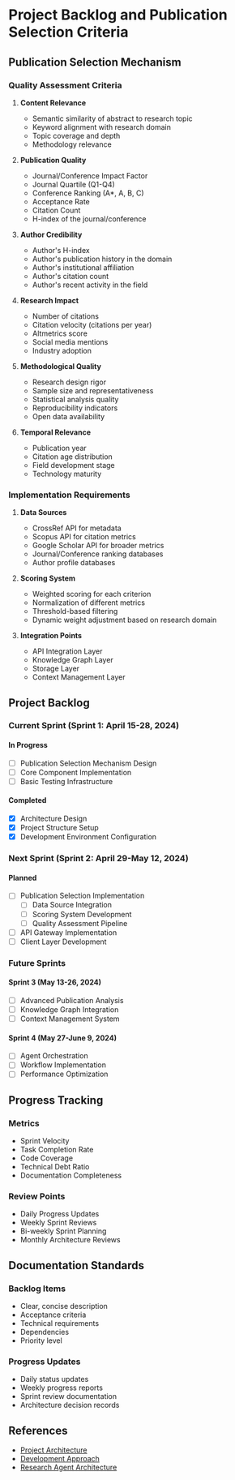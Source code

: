 # Project Backlog and Publication Selection Criteria

## Publication Selection Mechanism

### Quality Assessment Criteria

1. **Content Relevance**
   - Semantic similarity of abstract to research topic
   - Keyword alignment with research domain
   - Topic coverage and depth
   - Methodology relevance

2. **Publication Quality**
   - Journal/Conference Impact Factor
   - Journal Quartile (Q1-Q4)
   - Conference Ranking (A*, A, B, C)
   - Acceptance Rate
   - Citation Count
   - H-index of the journal/conference

3. **Author Credibility**
   - Author's H-index
   - Author's publication history in the domain
   - Author's institutional affiliation
   - Author's citation count
   - Author's recent activity in the field

4. **Research Impact**
   - Number of citations
   - Citation velocity (citations per year)
   - Altmetrics score
   - Social media mentions
   - Industry adoption

5. **Methodological Quality**
   - Research design rigor
   - Sample size and representativeness
   - Statistical analysis quality
   - Reproducibility indicators
   - Open data availability

6. **Temporal Relevance**
   - Publication year
   - Citation age distribution
   - Field development stage
   - Technology maturity

### Implementation Requirements

1. **Data Sources**
   - CrossRef API for metadata
   - Scopus API for citation metrics
   - Google Scholar API for broader metrics
   - Journal/Conference ranking databases
   - Author profile databases

2. **Scoring System**
   - Weighted scoring for each criterion
   - Normalization of different metrics
   - Threshold-based filtering
   - Dynamic weight adjustment based on research domain

3. **Integration Points**
   - API Integration Layer
   - Knowledge Graph Layer
   - Storage Layer
   - Context Management Layer

## Project Backlog

### Current Sprint (Sprint 1: April 15-28, 2024)

#### In Progress
- [ ] Publication Selection Mechanism Design
- [ ] Core Component Implementation
- [ ] Basic Testing Infrastructure

#### Completed
- [x] Architecture Design
- [x] Project Structure Setup
- [x] Development Environment Configuration

### Next Sprint (Sprint 2: April 29-May 12, 2024)

#### Planned
- [ ] Publication Selection Implementation
  - [ ] Data Source Integration
  - [ ] Scoring System Development
  - [ ] Quality Assessment Pipeline
- [ ] API Gateway Implementation
- [ ] Client Layer Development

### Future Sprints

#### Sprint 3 (May 13-26, 2024)
- [ ] Advanced Publication Analysis
- [ ] Knowledge Graph Integration
- [ ] Context Management System

#### Sprint 4 (May 27-June 9, 2024)
- [ ] Agent Orchestration
- [ ] Workflow Implementation
- [ ] Performance Optimization

## Progress Tracking

### Metrics
- Sprint Velocity
- Task Completion Rate
- Code Coverage
- Technical Debt Ratio
- Documentation Completeness

### Review Points
- Daily Progress Updates
- Weekly Sprint Reviews
- Bi-weekly Sprint Planning
- Monthly Architecture Reviews

## Documentation Standards

### Backlog Items
- Clear, concise description
- Acceptance criteria
- Technical requirements
- Dependencies
- Priority level

### Progress Updates
- Daily status updates
- Weekly progress reports
- Sprint review documentation
- Architecture decision records

## References
- [Project Architecture](../2024-04-20_knowledge_retrieval_system_architecture.md)
- [Development Approach](../development/development_approach.md)
- [Research Agent Architecture](../development/research_agent_architecture.md) 
